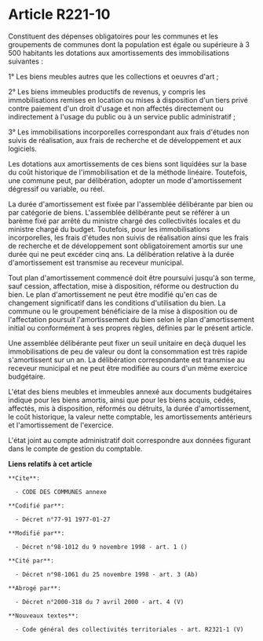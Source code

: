 # Article R221-10

Constituent des dépenses obligatoires pour les communes et les groupements de communes dont la population est égale ou
supérieure à 3 500 habitants les dotations aux amortissements des immobilisations suivantes :

1° Les biens meubles autres que les collections et oeuvres d'art ;

2° Les biens immeubles productifs de revenus, y compris les immobilisations remises en location ou mises à disposition d'un
tiers privé contre paiement d'un droit d'usage et non affectés directement ou indirectement à l'usage du public ou à un
service public administratif ;

3° Les immobilisations incorporelles correspondant aux frais d'études non suivis de réalisation, aux frais de recherche et de
développement et aux logiciels.

Les dotations aux amortissements de ces biens sont liquidées sur la base du coût historique de l'immobilisation et de la
méthode linéaire. Toutefois, une commune peut, par délibération, adopter un mode d'amortissement dégressif ou variable, ou
réel.

La durée d'amortissement est fixée par l'assemblée délibérante par bien ou par catégorie de biens. L'assemblée délibérante
peut se référer à un barème fixé par arrêté du ministre chargé des collectivités locales et du ministre chargé du budget.
Toutefois, pour les immobilisations incorporelles, les frais d'études non suivis de réalisation ainsi que les frais de
recherche et de développement sont obligatoirement amortis sur une durée qui ne peut excéder cinq ans. La délibération
relative à la durée d'amortissement est transmise au receveur municipal.

Tout plan d'amortissement commencé doit être poursuivi jusqu'à son terme, sauf cession, affectation, mise à disposition,
réforme ou destruction du bien. Le plan d'amortissement ne peut être modifié qu'en cas de changement significatif dans les
conditions d'utilisation du bien. La commune ou le groupement bénéficiaire de la mise à disposition ou de l'affectation
poursuit l'amortissement du bien selon le plan d'amortissement initial ou conformément à ses propres règles, définies par le
présent article.

Une assemblée délibérante peut fixer un seuil unitaire en deçà duquel les immobilisations de peu de valeur ou dont la
consommation est très rapide s'amortissent sur un an. La délibération correspondante est transmise au receveur municipal et
ne peut être modifiée au cours d'un même exercice budgétaire.

L'état des biens meubles et immeubles annexé aux documents budgétaires indique pour les biens amortis, ainsi que pour les
biens acquis, cédés, affectés, mis à disposition, réformés ou détruits, la durée d'amortissement, le coût historique, la
valeur nette comptable, les amortissements antérieurs et l'amortissement de l'exercice.

L'état joint au compte administratif doit correspondre aux données figurant dans le compte de gestion du comptable.

**Liens relatifs à cet article**

	**Cite**:

	  - CODE DES COMMUNES annexe

	**Codifié par**:

	  - Décret n°77-91 1977-01-27

	**Modifié par**:

	  - Décret n°98-1012 du 9 novembre 1998 - art. 1 ()

	**Cité par**:

	  - Décret n°98-1061 du 25 novembre 1998 - art. 3 (Ab)

	**Abrogé par**:

	  - Décret n°2000-318 du 7 avril 2000 - art. 4 (V)

	**Nouveaux textes**:

	  - Code général des collectivités territoriales - art. R2321-1 (V)
